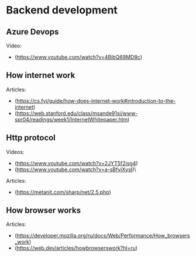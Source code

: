 # Backend development
## Azure Devops

Video:

* (https://www.youtube.com/watch?v=4BibQ69MD8c)

## How internet work

Articles:
- (https://cs.fyi/guide/how-does-internet-work#introduction-to-the-internet)
- (https://web.stanford.edu/class/msande91si/www-spr04/readings/week1/InternetWhitepaper.htm)

## Http protocol

Videos:
* (https://www.youtube.com/watch?v=2JYT5f2isg4)
* (https://www.youtube.com/watch?v=a-sBfyiXysI)\

Articles:
* (https://metanit.com/sharp/net/2.5.php)

## How browser works

Articles:
* (https://developer.mozilla.org/ru/docs/Web/Performance/How_browsers_work)
* (https://web.dev/articles/howbrowserswork?hl=ru)

